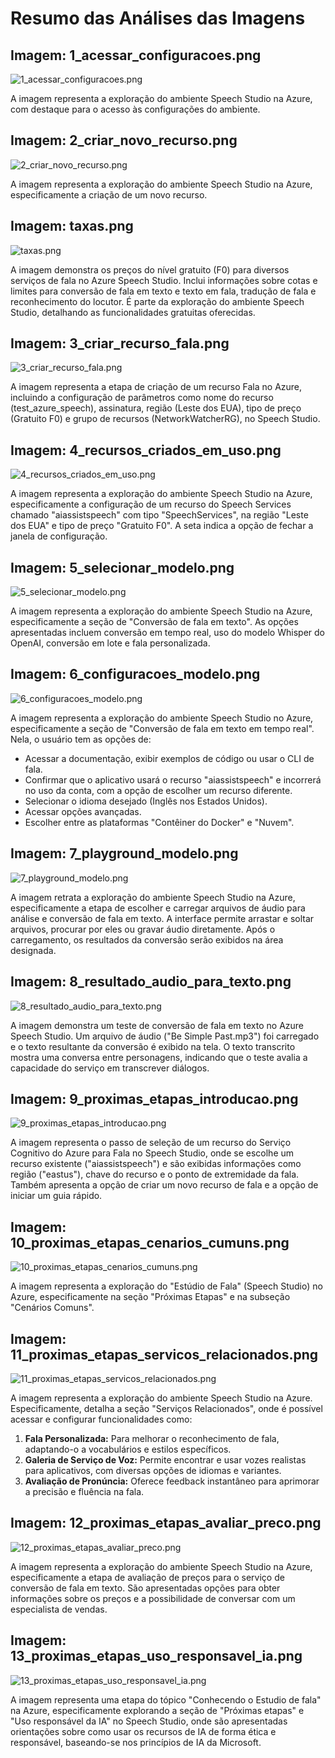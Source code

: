 # Resumo das Análises das Imagens

## Imagem: 1_acessar_configuracoes.png
![1_acessar_configuracoes.png](/processed_images/1_acessar_configuracoes.png)

A imagem representa a exploração do ambiente Speech Studio na Azure, com destaque para o acesso às configurações do ambiente.

## Imagem: 2_criar_novo_recurso.png
![2_criar_novo_recurso.png](/processed_images/2_criar_novo_recurso.png)

A imagem representa a exploração do ambiente Speech Studio na Azure, especificamente a criação de um novo recurso.


## Imagem: taxas.png
![taxas.png](/processed_images/taxas.png)

A imagem demonstra os preços do nível gratuito (F0) para diversos serviços de fala no Azure Speech Studio. Inclui informações sobre cotas e limites para conversão de fala em texto e texto em fala, tradução de fala e reconhecimento do locutor. É parte da exploração do ambiente Speech Studio, detalhando as funcionalidades gratuitas oferecidas.

## Imagem: 3_criar_recurso_fala.png
![3_criar_recurso_fala.png](/processed_images/3_criar_recurso_fala.png)

A imagem representa a etapa de criação de um recurso Fala no Azure, incluindo a configuração de parâmetros como nome do recurso (test_azure_speech), assinatura, região (Leste dos EUA), tipo de preço (Gratuito F0) e grupo de recursos (NetworkWatcherRG), no Speech Studio.

## Imagem: 4_recursos_criados_em_uso.png
![4_recursos_criados_em_uso.png](/processed_images/4_recursos_criados_em_uso.png)

A imagem representa a exploração do ambiente Speech Studio na Azure, especificamente a configuração de um recurso do Speech Services chamado "aiassistspeech" com tipo "SpeechServices", na região "Leste dos EUA" e tipo de preço "Gratuito F0". A seta indica a opção de fechar a janela de configuração.


## Imagem: 5_selecionar_modelo.png
![5_selecionar_modelo.png](/processed_images/5_selecionar_modelo.png)

A imagem representa a exploração do ambiente Speech Studio na Azure, especificamente a seção de "Conversão de fala em texto". As opções apresentadas incluem conversão em tempo real, uso do modelo Whisper do OpenAI, conversão em lote e fala personalizada.

## Imagem: 6_configuracoes_modelo.png
![6_configuracoes_modelo.png](/processed_images/6_configuracoes_modelo.png)

A imagem representa a exploração do ambiente Speech Studio no Azure, especificamente a seção de "Conversão de fala em texto em tempo real". Nela, o usuário tem as opções de:

*   Acessar a documentação, exibir exemplos de código ou usar o CLI de fala.
*   Confirmar que o aplicativo usará o recurso "aiassistspeech" e incorrerá no uso da conta, com a opção de escolher um recurso diferente.
*   Selecionar o idioma desejado (Inglês nos Estados Unidos).
*   Acessar opções avançadas.
*   Escolher entre as plataformas "Contêiner do Docker" e "Nuvem".

## Imagem: 7_playground_modelo.png
![7_playground_modelo.png](/processed_images/7_playground_modelo.png)

A imagem retrata a exploração do ambiente Speech Studio na Azure, especificamente a etapa de escolher e carregar arquivos de áudio para análise e conversão de fala em texto. A interface permite arrastar e soltar arquivos, procurar por eles ou gravar áudio diretamente. Após o carregamento, os resultados da conversão serão exibidos na área designada.

## Imagem: 8_resultado_audio_para_texto.png
![8_resultado_audio_para_texto.png](/processed_images/8_resultado_audio_para_texto.png)

A imagem demonstra um teste de conversão de fala em texto no Azure Speech Studio. Um arquivo de áudio ("Be Simple Past.mp3") foi carregado e o texto resultante da conversão é exibido na tela. O texto transcrito mostra uma conversa entre personagens, indicando que o teste avalia a capacidade do serviço em transcrever diálogos.


## Imagem: 9_proximas_etapas_introducao.png
![9_proximas_etapas_introducao.png](/processed_images/9_proximas_etapas_introducao.png)

A imagem representa o passo de seleção de um recurso do Serviço Cognitivo do Azure para Fala no Speech Studio, onde se escolhe um recurso existente ("aiassistspeech") e são exibidas informações como região ("eastus"), chave do recurso e o ponto de extremidade da fala. Também apresenta a opção de criar um novo recurso de fala e a opção de iniciar um guia rápido.


## Imagem: 10_proximas_etapas_cenarios_cumuns.png
![10_proximas_etapas_cenarios_cumuns.png](/processed_images/10_proximas_etapas_cenarios_cumuns.png)

A imagem representa a exploração do "Estúdio de Fala" (Speech Studio) no Azure, especificamente na seção "Próximas Etapas" e na subseção "Cenários Comuns".

## Imagem: 11_proximas_etapas_servicos_relacionados.png
![11_proximas_etapas_servicos_relacionados.png](/processed_images/11_proximas_etapas_servicos_relacionados.png)

A imagem representa a exploração do ambiente Speech Studio na Azure. Especificamente, detalha a seção "Serviços Relacionados", onde é possível acessar e configurar funcionalidades como:

1.  **Fala Personalizada:** Para melhorar o reconhecimento de fala, adaptando-o a vocabulários e estilos específicos.
2.  **Galeria de Serviço de Voz:** Permite encontrar e usar vozes realistas para aplicativos, com diversas opções de idiomas e variantes.
3.  **Avaliação de Pronúncia:** Oferece feedback instantâneo para aprimorar a precisão e fluência na fala.

## Imagem: 12_proximas_etapas_avaliar_preco.png
![12_proximas_etapas_avaliar_preco.png](/processed_images/12_proximas_etapas_avaliar_preco.png)

A imagem representa a exploração do ambiente Speech Studio na Azure, especificamente a etapa de avaliação de preços para o serviço de conversão de fala em texto. São apresentadas opções para obter informações sobre os preços e a possibilidade de conversar com um especialista de vendas.


## Imagem: 13_proximas_etapas_uso_responsavel_ia.png
![13_proximas_etapas_uso_responsavel_ia.png](/processed_images/13_proximas_etapas_uso_responsavel_ia.png)

A imagem representa uma etapa do tópico "Conhecendo o Estudio de fala" na Azure, especificamente explorando a seção de "Próximas etapas" e "Uso responsável da IA" no Speech Studio, onde são apresentadas orientações sobre como usar os recursos de IA de forma ética e responsável, baseando-se nos princípios de IA da Microsoft.

